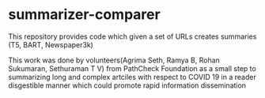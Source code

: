 # summarizer-comparer
This repository provides code which given a set of URLs creates summaries (T5, BART, Newspaper3k)


This work was done by volunteers(Agrima Seth, Ramya B, Rohan Sukumaran, Sethuraman T V) from PathCheck Foundation as a small step to summarizing long and complex artciles with respect to COVID 19 in a reader disgestible manner which could promote rapid information dissemination
